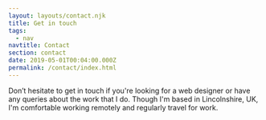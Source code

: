 ```yaml
---
layout: layouts/contact.njk
title: Get in touch
tags:
  - nav
navtitle: Contact
section: contact
date: 2019-05-01T00:04:00.000Z
permalink: /contact/index.html
---
```



Don’t hesitate to get in touch if you're looking for a web designer or have any queries about the work that I do. Though I'm based in Lincolnshire, UK, I'm comfortable working remotely and regularly travel for work.
